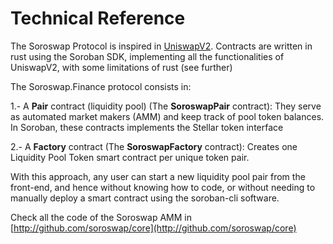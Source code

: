 # Technical Reference

The Soroswap Protocol is inspired in [UniswapV2](https://github.com/Uniswap/v2-core/). Contracts are written in rust using the Soroban SDK, implementing all the functionalities of UniswapV2, with some limitations of rust (see further)

The Soroswap.Finance protocol consists in:

1.- A **Pair** contract (liquidity pool) (The **SoroswapPair** contract): They serve as automated market makers (AMM) and keep track of pool token balances. In Soroban, these contracts implements the Stellar token interface

2.- A **Factory** contract (The **SoroswapFactory** contract): Creates one Liquidity Pool Token smart contract per unique token pair.

With this approach, any user can start a new liquidity pool pair from the front-end, and hence without knowing how to code, or without needing to manually deploy a smart contract using the soroban-cli software.



Check all the code of the Soroswap AMM in [http://github.com/soroswap/core](http://github.com/soroswap/core)
